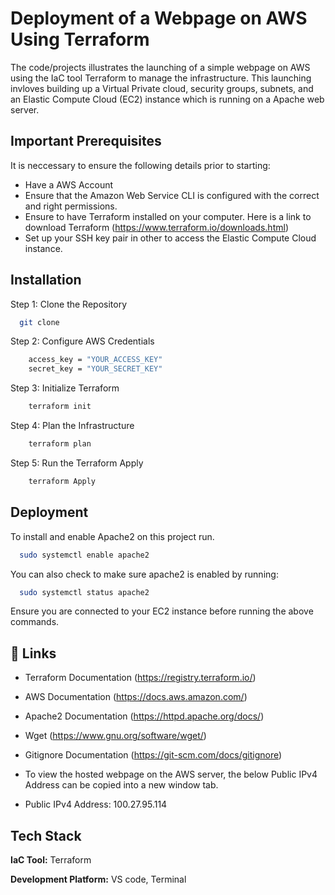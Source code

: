 
# Deployment of a Webpage on AWS Using Terraform

The code/projects illustrates the launching of a simple webpage on AWS using the IaC tool Terraform to manage the infrastructure. This launching invloves building up a Virtual Private cloud, security groups, subnets, and an Elastic Compute Cloud (EC2) instance which is running on a Apache web server.



## Important Prerequisites

It is neccessary to ensure the following details prior to starting:

- Have a AWS Account
- Ensure that the Amazon Web Service CLI is configured with the correct and right permissions.
- Ensure to have Terraform installed on your computer. Here is a link to download Terraform (https://www.terraform.io/downloads.html)
- Set up your SSH key pair in other to access the Elastic Compute Cloud instance.
## Installation

Step 1: Clone the Repository

```bash
  git clone
```

Step 2: Configure AWS Credentials
```bash
    access_key = "YOUR_ACCESS_KEY"
    secret_key = "YOUR_SECRET_KEY"
```

Step 3: Initialize Terraform
```bash
    terraform init
```

Step 4: Plan the Infrastructure
```bash
    terraform plan
```

Step 5: Run the Terraform Apply
```bash
    terraform Apply
```
## Deployment

To install and enable Apache2 on this project run.

```bash
  sudo systemctl enable apache2
```
You can also check to make sure apache2 is enabled by running:

```bash
  sudo systemctl status apache2
```

Ensure you are connected to your EC2 instance before running the above commands.


## 🔗 Links
- Terraform Documentation (https://registry.terraform.io/)
- AWS Documentation (https://docs.aws.amazon.com/)
- Apache2 Documentation (https://httpd.apache.org/docs/)
- Wget (https://www.gnu.org/software/wget/)
- Gitignore Documentation (https://git-scm.com/docs/gitignore)
- To view the hosted webpage on the AWS server, the below Public IPv4 Address can be copied into a new window tab.

- Public IPv4 Address: 100.27.95.114
## Tech Stack

**IaC Tool:** Terraform

**Development Platform:** VS code, Terminal


